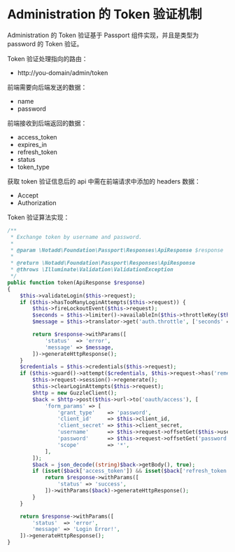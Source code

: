 # Administration 的 Token 验证机制

Administration 的 Token 验证基于 Passport 组件实现，并且是类型为 password 的 Token 验证。

Token 验证处理指向的路由：

* http://you-domain/admin/token

前端需要向后端发送的数据：

* name
* password

前端接收到后端返回的数据：

* access_token
* expires_in
* refresh_token
* status
* token_type

获取 token 验证信息后的 api 中需在前端请求中添加的 headers 数据：

* Accept
* Authorization

Token 验证算法实现：

```php
/**
 * Exchange token by username and password.
 *
 * @param \Notadd\Foundation\Passport\Responses\ApiResponse $response
 *
 * @return \Notadd\Foundation\Passport\Responses\ApiResponse
 * @throws \Illuminate\Validation\ValidationException
 */
public function token(ApiResponse $response)
{
    $this->validateLogin($this->request);
    if ($this->hasTooManyLoginAttempts($this->request)) {
        $this->fireLockoutEvent($this->request);
        $seconds = $this->limiter()->availableIn($this->throttleKey($this->request));
        $message = $this->translator->get('auth.throttle', ['seconds' => $seconds]);

        return $response->withParams([
            'status'  => 'error',
            'message' => $message,
        ])->generateHttpResponse();
    }
    $credentials = $this->credentials($this->request);
    if ($this->guard()->attempt($credentials, $this->request->has('remember'))) {
        $this->request->session()->regenerate();
        $this->clearLoginAttempts($this->request);
        $http = new GuzzleClient();
        $back = $http->post($this->url->to('oauth/access'), [
            'form_params' => [
                'grant_type'    => 'password',
                'client_id'     => $this->client_id,
                'client_secret' => $this->client_secret,
                'username'      => $this->request->offsetGet($this->username()),
                'password'      => $this->request->offsetGet('password'),
                'scope'         => '*',
            ],
        ]);
        $back = json_decode((string)$back->getBody(), true);
        if (isset($back['access_token']) && isset($back['refresh_token'])) {
            return $response->withParams([
                'status' => 'success',
            ])->withParams($back)->generateHttpResponse();
        }
    }

    return $response->withParams([
        'status'  => 'error',
        'message' => 'Login Error!',
    ])->generateHttpResponse();
}
```